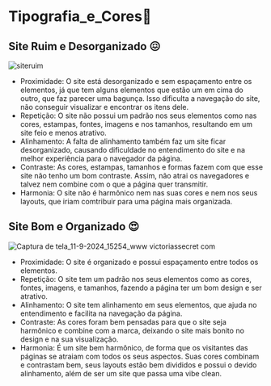 # Tipografia_e_Cores🎨
## Site Ruim e Desorganizado 😖
![siteruim](https://github.com/user-attachments/assets/a63e0386-be1b-45d7-84d1-0606fc2ac067)
* Proximidade: O site está desorganizado e sem espaçamento entre os elementos, já que tem alguns elementos que estão um em cima do outro, que faz parecer uma bagunça. Isso dificulta a navegação do site, não conseguir visualizar e encontrar os itens dele.
* Repetição: O site não possui um padrão nos seus elementos como nas cores, estampas, fontes, imagens e nos tamanhos, resultando em um site feio e menos atrativo.
* Alinhamento: A falta de alinhamento também faz um site ficar desorganizado, causando dificuldade no entendimento do site e na melhor experiência para o navegador da página.
* Contraste: As cores, estampas, tamanhos e formas fazem com que esse site não tenho um bom contraste. Assim, não atrai os navegadores e talvez nem combine com o que a página quer transmitir.
* Harmonia: O site não é harmônico nem nas suas cores e nem nos seus layouts, que iriam comtribuir para uma página mais organizada.


## Site Bom e Organizado 😍
![Captura de tela_11-9-2024_15254_www victoriassecret com](https://github.com/user-attachments/assets/7c537ed7-d426-4a5b-8acb-3ee595cfa8c7)
* Proximidade: O site é organizado e possui espaçamento entre todos os elementos.
* Repetição: O site tem um padrão nos seus elementos como as cores, fontes, imagens, e tamanhos, fazendo a página ter um bom design e ser atrativo.
* Alinhamento: O site tem alinhamento em seus elementos, que ajuda no entendimento e facilita na navegação da página.
* Contraste: As cores foram bem pensadas para que o site seja harmônico e combine com a marca, deixando o site mais bonito no design e na sua visualização.
* Harmonia: É um site bem harmônico, de forma que os visitantes das páginas se atraiam com todos os seus aspectos. Suas cores combinam e contrastam bem, seus layouts estão bem divididos e possui o devido alinhamento, além de ser um site que passa uma vibe clean.
